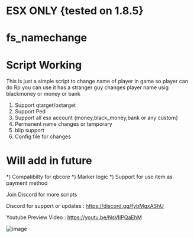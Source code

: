 # ESX ONLY {tested on 1.8.5}

# fs_namechange

# Script Working

This is just a simple script to change name of player in game so player can do Rp you can use it has a stranger guy changes player name usig blackmoney or money or bank

1) Support qtarget/oxtarget
2) Support Ped
3) Support all esx account {money,black_money,bank or any custom}
4) Permanent name changes or temporary
5) blip support
6) Config file for changes

# Will add in future
*) Compatibilty for qbcore 
*) Marker logic
*) Support for use item as payment method

Join Discord for more scripts

Discord for support or updates : https://discord.gg/fybMgxAShU

Youtube Preview Video : https://youtu.be/NsVIIPQaEhM



![image](https://github.com/FwB-Studio/fs_namechange/assets/78591839/a31ede9d-6979-47c6-8f7e-b1d955293834)
